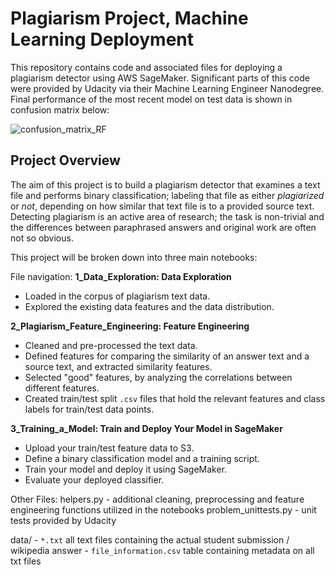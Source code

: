 # Plagiarism Project, Machine Learning Deployment

This repository contains code and associated files for deploying a plagiarism detector using AWS SageMaker. Significant parts of this code were provided by Udacity via their Machine Learning Engineer Nanodegree. Final performance of the most recent model on test data is shown in confusion matrix below:

![confusion_matrix_RF](#https://github.com/Ioana-P/Plagiarism-detection/blob/master/final_conf_matrix.jpg)

## Project Overview

The aim of this project is to build a plagiarism detector that examines a text file and performs binary classification; labeling that file as either *plagiarized* or *not*, depending on how similar that text file is to a provided source text. Detecting plagiarism is an active area of research; the task is non-trivial and the differences between paraphrased answers and original work are often not so obvious.

This project will be broken down into three main notebooks:

File navigation:
**1_Data_Exploration: Data Exploration**
* Loaded in the corpus of plagiarism text data.
* Explored the existing data features and the data distribution.

**2_Plagiarism_Feature_Engineering: Feature Engineering**

* Cleaned and pre-processed the text data.
* Defined features for comparing the similarity of an answer text and a source text, and extracted similarity features.
* Selected "good" features, by analyzing the correlations between different features.
* Created train/test split `.csv` files that hold the relevant features and class labels for train/test data points.

**3_Training_a_Model: Train and Deploy Your Model in SageMaker**

* Upload your train/test feature data to S3.
* Define a binary classification model and a training script.
* Train your model and deploy it using SageMaker.
* Evaluate your deployed classifier.

Other Files:
helpers.py - additional cleaning, preprocessing and feature engineering functions utilized in the notebooks
problem_unittests.py - unit tests provided by Udacity

data/
    - `*.txt` all text files containing the actual student submission / wikipedia answer
    - `file_information.csv` table containing metadata on all txt files 
    
    
